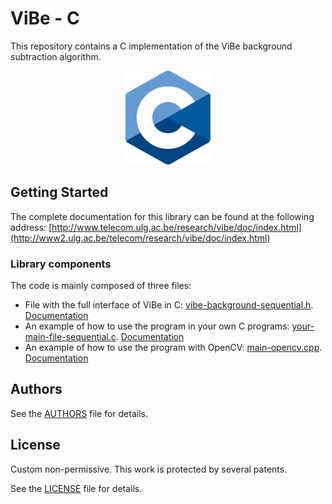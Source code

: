 # ViBe - C

This repository contains a C implementation of the ViBe background subtraction algorithm. 

<p align="center">
  <img src="../img/C_logo.png" height="150">
</p>

## Getting Started

The complete documentation for this library can be found at the following address: [http://www.telecom.ulg.ac.be/research/vibe/doc/index.html](http://www2.ulg.ac.be/telecom/research/vibe/doc/index.html)

### Library components

The code is mainly composed of three files:

- File with the full interface of ViBe in C: [vibe-background-sequential.h](vibe-background-sequential.h). [Documentation](http://www.telecom.ulg.ac.be/research/vibe/doc/vibe-background-sequential_8h.html)
- An example of how to use the program in your own C programs: [your-main-file-sequential.c](your-main-file-sequential.c). [Documentation](http://www.telecom.ulg.ac.be/research/vibe/doc/your-main-file-sequential_8c.html)
- An example of how to use the program with OpenCV: [main-opencv.cpp](main-opencv.cpp). [Documentation](http://www.telecom.ulg.ac.be/research/vibe/doc/main-opencv_8cpp.html)

## Authors

See the [AUTHORS](AUTHORS) file for details.


## License

Custom non-permissive.
This work is protected by several patents.

See the [LICENSE](LICENSE) file for details.
